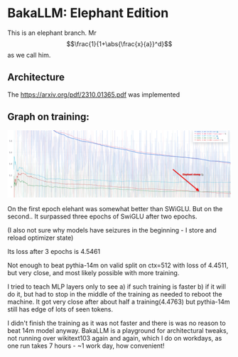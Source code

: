 # BakaLLM: Elephant Edition

This is an elephant branch. Mr $$\frac{1}{1+\abs{\frac{x}{a}}^d}$$ as we call him.

## Architecture 

The https://arxiv.org/pdf/2310.01365.pdf was implemented


## Graph on training:

![plot](./elephant_stomp.png)

On the first epoch elehant was somewhat better than SWiGLU.
But on the second.. It surpassed three epochs of SwiGLU after two epochs.

(I also not sure why models have seizures in the beginning - I store and reload optimizer state)

Its loss after 3 epochs is 4.5461

Not enough to beat pythia-14m on valid split on ctx=512 with loss of 4.4511, but very close, and most likely possible with more training.

I tried to teach MLP layers only to see a) if such training is faster b) if it will do it, but had to stop in the middle of the training as needed to reboot the machine. It got very close after about half a training(4.4763) but pythia-14m still has edge of lots of seen tokens. 

I didn't finish the training as it was not faster and there is was no reason to beat 14m model anyway. 
BakaLLM is a playground for architectural tweaks, not running over wikitext103 again and again, which I do on workdays, as one run
takes 7 hours - ~1 work day, how convenient!
